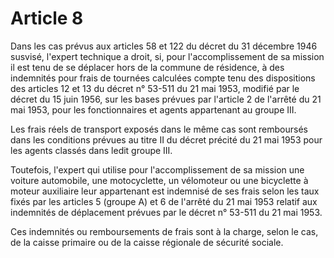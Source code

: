 # Article 8

Dans les cas prévus aux articles 58 et 122 du décret du 31 décembre 1946 susvisé, l'expert technique a droit, si, pour l'accomplissement de sa mission il est tenu de se déplacer hors de la commune de résidence, à des indemnités pour frais de tournées calculées compte tenu des dispositions des articles 12 et 13 du décret n° 53-511 du 21 mai 1953, modifié par le décret du 15 juin 1956, sur les bases prévues par l'article 2 de l'arrêté du 21 mai 1953, pour les fonctionnaires et agents appartenant au groupe III.

Les frais réels de transport exposés dans le même cas sont remboursés dans les conditions prévues au titre II du décret précité du 21 mai 1953 pour les agents classés dans ledit groupe III.

Toutefois, l'expert qui utilise pour l'accomplissement de sa mission une voiture automobile, une motocyclette, un vélomoteur ou une bicyclette à moteur auxiliaire leur appartenant est indemnisé de ses frais selon les taux fixés par les articles 5 (groupe A) et 6 de l'arrêté du 21 mai 1953 relatif aux indemnités de déplacement prévues par le décret n° 53-511 du 21 mai 1953.

Ces indemnités ou remboursements de frais sont à la charge, selon le cas, de la caisse primaire ou de la caisse régionale de sécurité sociale.
